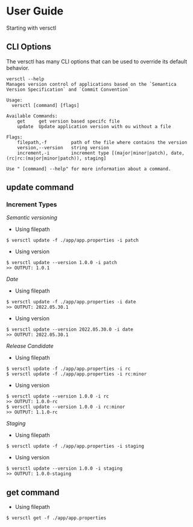 # User Guide

Starting with versctl

## CLI Options
The versctl has many CLI options that can be used to override its default behavior.
```
versctl --help
Manages version control of applications based on the `Semantica Version Specification` and `Commit Convention`

Usage: 
  versctl [command] [flags]

Available Commands:
    get		get version based specifc file
    update	Update application version with ou without a file

Flags:
    filepath,-f	        path of the file where contains the version
    version,--version   string version
    increment,-i	    increment type [(major|minor|patch), date, (rc|rc:(major|minor|patch)), staging]

Use " [command] --help" for more information about a command.

```

## update command
### Increment Types

*Semantic versioning*
- Using filepath
````
$ versctl update -f ./app/app.properties -i patch
````
- Using version
````
$ versctl update --version 1.0.0 -i patch
>> OUTPUT: 1.0.1
````

*Date*
- Using filepath
````
$ versctl update -f ./app/app.properties -i date
>> OUTPUT: 2022.05.30.1
````
- Using version
````
$ versctl update --version 2022.05.30.0 -i date
>> OUTPUT: 2022.05.30.1
````

*Release Candidate*
- Using filepath
````
$ versctl update -f ./app/app.properties -i rc
$ versctl update -f ./app/app.properties -i rc:minor
````
- Using version
````
$ versctl update --version 1.0.0 -i rc
>> OUTPUT: 1.0.0-rc
$ versctl update --version 1.0.0 -i rc:minor
>> OUTPUT: 1.1.0-rc
````

*Staging*
- Using filepath
````
$ versctl update -f ./app/app.properties -i staging
````
- Using version
````
$ versctl update --version 1.0.0 -i staging
>> OUTPUT: 1.0.0-staging
````

## get command



- Using filepath
````
$ versctl get -f ./app/app.properties
````
